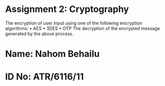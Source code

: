 # Assignment 2: Cryptography
The encryption of user input using one of the following encryption algorithms:
•	AES
•	3DES
•	OTP
The decryption of the encrypted message generated by the above process.

# Name: Nahom Behailu
# ID No: ATR/6116/11
